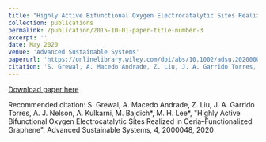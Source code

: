 ```yaml
---
title: "Highly Active Bifunctional Oxygen Electrocatalytic Sites Realized in Ceria–Functionalized Graphene"
collection: publications
permalink: /publication/2015-10-01-paper-title-number-3
excerpt: ''
date: May 2020
venue: 'Advanced Sustainable Systems'
paperurl: 'https://onlinelibrary.wiley.com/doi/abs/10.1002/adsu.202000048'
citation: 'S. Grewal, A. Macedo Andrade, Z. Liu, J. A. Garrido Torres, A. J. Nelson, A. Kulkarni, M. Bajdich*, M. H. Lee*, Highly Active Bifunctional Oxygen Electrocatalytic Sites Realized in Ceria–Functionalized Graphene, Advanced Sustainable Systems, 4, 2000048, 2020'
---
```


[Download paper here](https://onlinelibrary.wiley.com/doi/abs/10.1002/adsu.202000048)

Recommended citation: S. Grewal, A. Macedo Andrade, Z. Liu, J. A. Garrido Torres, A. J. Nelson, A. Kulkarni, M. Bajdich*, M. H. Lee*, "Highly Active Bifunctional Oxygen Electrocatalytic Sites Realized in Ceria–Functionalized Graphene", Advanced Sustainable Systems, 4, 2000048, 2020
